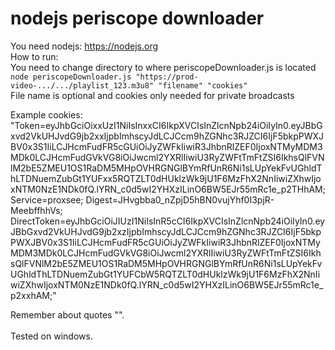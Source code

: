 # nodejs periscope downloader

You need nodejs: https://nodejs.org<br>
How to run: <br>
You need to change directory to where periscopeDownloader.js is located <br>
```node periscopeDownloader.js "https://prod-video-.../.../playlist_123.m3u8" "filename" "cookies"``` <br>
File name is optional and cookies only needed for private broadcasts<br>

Example cookies:<br>
"Token=eyJhbGciOixxUzI1NiIsInxxCI6IkpXVCIsInZlcnNpb24iOiIyIn0.eyJBbGxvd2VkUHJvdG9jb2xxIjpbImhscyJdLCJCcm9hZGNhc3RJZCI6IjF5bkpPWXJBV0x3S1IiLCJHcmFudFR5cGUiOiJyZWFkIiwiR3JhbnRlZEF0IjoxNTMyMDM3MDk0LCJHcmFudGVkVG8iOiJwcml2YXRlIiwiU3RyZWFtTmFtZSI6IkhsQlFVNlM2bE5ZMEU1OS1RaDM5MHpOVHRGNGlBYmRfUnR6Ni1sLUpYekFvUGhldThLTDNuemZubGt1YUFxx5RQTZLT0dHUklzWk9jU1F6MzFhX2NnIiwiZXhwIjoxNTM0NzE1NDk0fQ.lYRN_c0d5wI2YHXzILinO6BW5EJr55mRc1e_p2THhAM; Service=proxsee; Digest=JHvgbba0_nZpjD5hBN0vujYhf0I3pjR-MeebffhhVs; DirectToken=eyJhbGciOiJIUzI1NiIsInR5cCI6IkpXVCIsInZlcnNpb24iOiIyIn0.eyJBbGxvd2VkUHJvdG9jb2xzIjpbImhscyJdLCJCcm9hZGNhc3RJZCI6IjF5bkpPWXJBV0x3S1IiLCJHcmFudFR5cGUiOiJyZWFkIiwiR3JhbnRlZEF0IjoxNTMyMDM3MDk0LCJHcmFudGVkVG8iOiJwcml2YXRlIiwiU3RyZWFtTmFtZSI6IkhsQlFVNlM2bE5ZMEU1OS1RaDM5MHpOVHRGNGlBYmRfUnR6Ni1sLUpYekFvUGhldThLTDNuemZubGt1YUFCbW5RQTZLT0dHUklzWk9jU1F6MzFhX2NnIiwiZXhwIjoxNTM0NzE1NDk0fQ.lYRN_c0d5wI2YHXzILinO6BW5EJr55mRc1e_p2xxhAM;"<br>

Remember about quotes "".<br><br>
Tested on windows.

